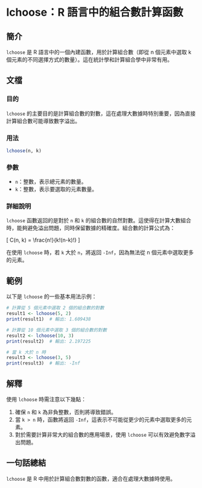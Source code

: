 <!--
Meta Description: # lchoose：R 語言中的組合數計算函數 ## 簡介 `lchoose` 是 R 語言中的一個內建函數，用於計算組合數（即從 n 個元素中選取 k 個元素的不同選擇方式的數量）。這在統計學和計算組合學中非常有用。 ## 文檔 ### 目的 `lchoose` 的主要目的是計算組合數的對數，這在...
Meta Keywords: lchoose, 個元素中選取, inf, print, 計算從
-->

# lchoose：R 語言中的組合數計算函數

## 簡介
`lchoose` 是 R 語言中的一個內建函數，用於計算組合數（即從 n 個元素中選取 k 個元素的不同選擇方式的數量）。這在統計學和計算組合學中非常有用。

## 文檔
### 目的
`lchoose` 的主要目的是計算組合數的對數，這在處理大數據時特別重要，因為直接計算組合數可能導致數字溢出。

### 用法
```R
lchoose(n, k)
```

### 參數
- `n`：整數，表示總元素的數量。
- `k`：整數，表示要選取的元素數量。

### 詳細說明
`lchoose` 函數返回的是對於 `n` 和 `k` 的組合數的自然對數。這使得在計算大數組合時，能夠避免溢出問題，同時保留數據的精確度。組合數的計算公式為：

\[
C(n, k) = \frac{n!}{k!(n-k)!}
\]

在使用 `lchoose` 時，若 `k` 大於 `n`，將返回 `-Inf`，因為無法從 n 個元素中選取更多的元素。

## 範例
以下是 `lchoose` 的一些基本用法示例：

```R
# 計算從 5 個元素中選取 2 個的組合數的對數
result1 <- lchoose(5, 2)
print(result1)  # 輸出: 1.609438

# 計算從 10 個元素中選取 3 個的組合數的對數
result2 <- lchoose(10, 3)
print(result2)  # 輸出: 2.197225

# 當 k 大於 n 時
result3 <- lchoose(3, 5)
print(result3)  # 輸出: -Inf
```

## 解釋
使用 `lchoose` 時需注意以下幾點：
1. 確保 `n` 和 `k` 為非負整數，否則將導致錯誤。
2. 當 `k > n` 時，函數將返回 `-Inf`，這表示不可能從更少的元素中選取更多的元素。
3. 對於需要計算非常大的組合數的應用場景，使用 `lchoose` 可以有效避免數字溢出問題。

## 一句話總結
`lchoose` 是 R 中用於計算組合數對數的函數，適合在處理大數據時使用。